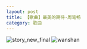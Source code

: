 ```yaml
---
layout: post
title: 【歌曲】最美的期待·周笔畅
category: 歌曲
---
```

![story_new_final](http://rzda7rj3c.hd-bkt.clouddn.com/img/story_new_final_0322.png)
![wanshan](http://rzda7rj3c.hd-bkt.clouddn.com/img/wanshan.png)